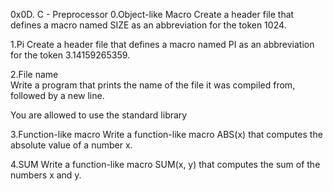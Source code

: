 0x0D. C - Preprocessor
0.Object-like Macro
Create a header file that defines a macro named SIZE as an abbreviation for the token 1024.

1.Pi 
Create a header file that defines a macro named PI as an abbreviation for the token 3.14159265359.

2.File name  
Write a program that prints the name of the file it was compiled from, followed by a new line.

You are allowed to use the standard library

3.Function-like macro 
Write a function-like macro ABS(x) that computes the absolute value of a number x.

4.SUM 
Write a function-like macro SUM(x, y) that computes the sum of the numbers x and y.

